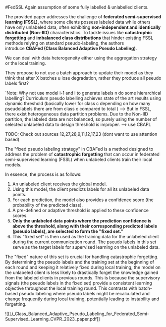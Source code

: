 #FedSSL 
Again assumption of some fully labelled & unlabelled clients.

The provided paper addresses the challenge of **federated semi-supervised learning (FSSL)**, where some clients possess labeled data while others have only unlabeled data, often exhibiting **non-independent and identically distributed (Non-IID)** characteristics. To tackle issues like **catastrophic forgetting** and **imbalanced class distributions** that hinder existing FSSL methods relying on standard pseudo-labeling, the authors introduce **CBAFed (Class Balanced Adaptive Pseudo Labeling)**.


We can deal with data heterogeneity either using the aggregation strategy or the local training.

They propose to not use a batch approach to update their model as they think that after X batches u lose degradation, rather they produce all pseudo labels first?

`Note: Why not use model i-1 and i to generate labels n do some hierarchical labelling?
Curriculum pseudo labelling achieves state of the art results using dynamic threshold (basically lower for class c depending on how many pseudolabels there are from class c compared to total )
--> But in FSSL, there exist heterogeneous
data partition problems. Due to the Non-IID partition, the
labeled data are not balanced, so purely using the number
of selected unlabeled data to design threshold is improper. --> use CBAPL

TODO: Check out sources 12,27,28,9,11,12,17,23 (dont want to use attention based)

The "fixed pseudo labeling strategy" in CBAFed is a method designed to address the problem of **catastrophic forgetting** that can occur in federated semi-supervised learning (FSSL) when unlabeled clients train their local models.

In essence, the process is as follows:

1. An unlabeled client receives the global model.
2. Using this model, the client predicts labels for all its unlabeled data points.
3. For each prediction, the model also provides a confidence score (the probability of the predicted class).
4. A pre-defined or adaptive threshold is applied to these confidence scores.
5. **Only the unlabeled data points where the prediction confidence is above the threshold, along with their corresponding predicted labels (pseudo labels), are selected to form the "fixed set."**
6. This "fixed set" is then used as the training data for the unlabeled client during the current communication round. The pseudo labels in this set serve as the target labels for supervised learning on the unlabeled data.

The "fixed" nature of this set is crucial for handling catastrophic forgetting. By determining the pseudo labels and the training set at the beginning of each round and keeping it relatively fixed during local training, the model on the unlabeled client is less likely to drastically forget the knowledge gained from the labeled clients in previous rounds. This is because the supervisory signals (the pseudo labels in the fixed set) provide a consistent learning objective throughout the local training round. This contrasts with batch-based pseudo labeling where pseudo labels might be recalculated and change frequently during local training, potentially leading to instability and forgetting.

![[Li_Class_Balanced_Adaptive_Pseudo_Labeling_for_Federated_Semi-Supervised_Learning_CVPR_2023_paper.pdf]]